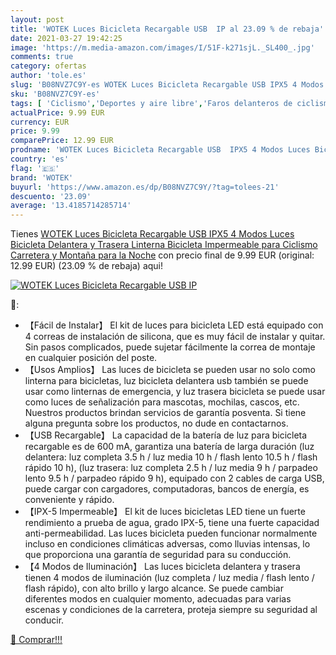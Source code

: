 ```yaml
---
layout: post
title: 'WOTEK Luces Bicicleta Recargable USB  IP al 23.09 % de rebaja'
date: 2021-03-27 19:42:25
image: 'https://m.media-amazon.com/images/I/51F-k271sjL._SL400_.jpg'
comments: true
category: ofertas
author: 'tole.es'
slug: 'B08NVZ7C9Y-es WOTEK Luces Bicicleta Recargable USB IPX5 4 Modos Luces...'
sku: 'B08NVZ7C9Y-es'
tags: [ 'Ciclismo','Deportes y aire libre','Faros delanteros de ciclismo','Luces y reflectores de ciclismo','Ropa y equipamiento para deportes','bicicleta','wotek', ]
actualPrice: 9.99 EUR
currency: EUR
price: 9.99
comparePrice: 12.99 EUR
prodname: 'WOTEK Luces Bicicleta Recargable USB  IPX5 4 Modos Luces Bicicleta Delantera y Trasera Linterna Bicicleta Impermeable para Ciclismo Carretera y Montaña para la Noche'
country: 'es'
flag: '🇪🇸'
brand: 'WOTEK'
buyurl: 'https://www.amazon.es/dp/B08NVZ7C9Y/?tag=tolees-21'
descuento: '23.09'
average: '13.4185714285714'
---
```


Tienes [WOTEK Luces Bicicleta Recargable USB  IPX5 4 Modos Luces Bicicleta Delantera y Trasera Linterna Bicicleta Impermeable para Ciclismo Carretera y Montaña para la Noche](https://www.amazon.es/dp/B08NVZ7C9Y/?tag=tolees-21) con precio final de  9.99 EUR (original: 12.99 EUR) (23.09 %  de rebaja) aqui!

[![WOTEK Luces Bicicleta Recargable USB  IP](https://m.media-amazon.com/images/I/51F-k271sjL._SL400_.jpg)](https://www.amazon.es/dp/B08NVZ7C9Y/?tag=tolees-21)

🔎:

- 【Fácil de Instalar】 El kit de luces para bicicleta LED está equipado con 4 correas de instalación de silicona, que es muy fácil de instalar y quitar. Sin pasos complicados, puede sujetar fácilmente la correa de montaje en cualquier posición del poste.
- 【Usos Amplios】 Las luces de bicicleta se pueden usar no solo como linterna para bicicletas, luz bicicleta delantera usb también se puede usar como linternas de emergencia, y luz trasera bicicleta se puede usar como luces de señalización para mascotas, mochilas, cascos, etc. Nuestros productos brindan servicios de garantía posventa. Si tiene alguna pregunta sobre los productos, no dude en contactarnos.
- 【USB Recargable】 La capacidad de la batería de luz para bicicleta recargable es de 600 mA, garantiza una batería de larga duración (luz delantera: luz completa 3.5 h / luz media 10 h / flash lento 10.5 h / flash rápido 10 h), (luz trasera: luz completa 2.5 h / luz media 9 h / parpadeo lento 9.5 h / parpadeo rápido 9 h), equipado con 2 cables de carga USB, puede cargar con cargadores, computadoras, bancos de energía, es conveniente y rápido.
- 【IPX-5 Impermeable】 El kit de luces bicicletas LED tiene un fuerte rendimiento a prueba de agua, grado IPX-5, tiene una fuerte capacidad anti-permeabilidad. Las luces bicicleta pueden funcionar normalmente incluso en condiciones climáticas adversas, como lluvias intensas, lo que proporciona una garantía de seguridad para su conducción.
- 【4 Modos de Iluminación】 Las luces bicicleta delantera y trasera tienen 4 modos de iluminación (luz completa / luz media / flash lento / flash rápido), con alto brillo y largo alcance. Se puede cambiar diferentes modos en cualquier momento, adecuadas para varias escenas y condiciones de la carretera, proteja siempre su seguridad al conducir.

[🛒 Comprar!!!](https://www.amazon.es/dp/B08NVZ7C9Y/?tag=tolees-21)
